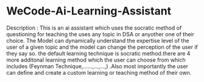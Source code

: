 # WeCode-Ai-Learning-Assistant

Description : This is an ai assistant which uses the socratic method of questioning for teaching the uses any topic in DSA or anyother one of their choice. The Model can dynamically understand the expertise level of the user of a given topic and the model can change the perception of the user if they say so. the default learning technique is socratic method.there are 4 more additonal learning method which the user can choose from which includes (Feynman Technique,......,...,...,) .Also most importantly the user can define and create a custom learning or teaching method of their own.


